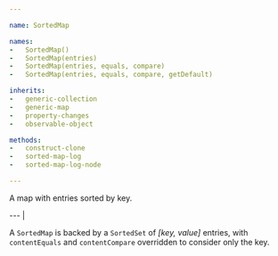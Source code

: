 ```yaml
---

name: SortedMap

names:
-   SortedMap()
-   SortedMap(entries)
-   SortedMap(entries, equals, compare)
-   SortedMap(entries, equals, compare, getDefault)

inherits:
-   generic-collection
-   generic-map
-   property-changes
-   observable-object

methods:
-   construct-clone
-   sorted-map-log
-   sorted-map-log-node

---
```


A map with entries sorted by key.

--- |

A `SortedMap` is backed by a `SortedSet` of *[key, value]* entries, with
`contentEquals` and `contentCompare` overridden to consider only the key.

